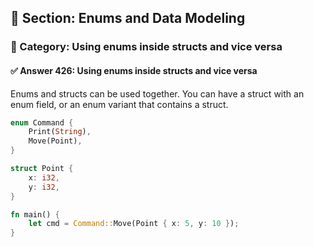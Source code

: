 ## 📘 Section: Enums and Data Modeling  
### 🔹 Category: Using enums inside structs and vice versa  
#### ✅ Answer 426: Using enums inside structs and vice versa

Enums and structs can be used together. You can have a struct with an enum field, or an enum variant that contains a struct.

```rust
enum Command {
    Print(String),
    Move(Point),
}

struct Point {
    x: i32,
    y: i32,
}

fn main() {
    let cmd = Command::Move(Point { x: 5, y: 10 });
}
```
